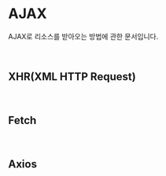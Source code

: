 # AJAX

AJAX로 리소스를 받아오는 방법에 관한 문서입니다.

<br/>

## XHR(XML HTTP Request)

<br/>

## Fetch

<br/>

## Axios

<br/>

